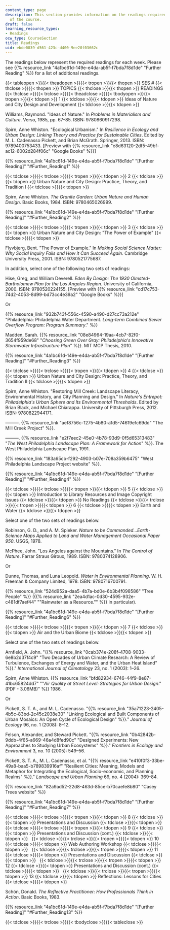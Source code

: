 ```yaml
---
content_type: page
description: This section provides information on the readings required for each week
  of the course.
draft: false
learning_resource_types:
- Readings
ocw_type: CourseSection
title: Readings
uid: ebde0039-d561-423c-d400-9ee20f03662c
---
```

The readings below represent the required readings for each week. Please see {{% resource_link "4a1bc61d-149e-e4da-ab5f-f7bda7f8d1de" "Further Reading" %}} for a list of additional readings.

{{< tableopen >}}{{< theadopen >}}{{< tropen >}}{{< thopen >}}
SES #
{{< thclose >}}{{< thopen >}}
TOPICS
{{< thclose >}}{{< thopen >}}
READINGS
{{< thclose >}}{{< trclose >}}{{< theadclose >}}{{< tbodyopen >}}{{< tropen >}}{{< tdopen >}}
1
{{< tdclose >}}{{< tdopen >}}
Ideas of Nature and City Design and Development
{{< tdclose >}}{{< tdopen >}}

Williams, Raymond. "Ideas of Nature." In *Problems in Materialism and Culture*. Verso, 1985, pp. 67–85. ISBN: 9780860917298.

Spirn, Anne Whiston. "Ecological Urbanism." In *Resilience in Ecology and Urban Design: Linking Theory and Practice for Sustainable Cities*. Edited by M. L. Cadenasso Pickett, and Brian McGrath. Springer, 2013. ISBN: 9789400753433. \[Preview with {{% resource_link "e8d63120-2df5-49bf-ac12-6002d284f06c" "Google Books" %}}\]

{{% resource_link "4a1bc61d-149e-e4da-ab5f-f7bda7f8d1de" "\[Further Reading\]" "#Further_Reading1" %}}

{{< tdclose >}}{{< trclose >}}{{< tropen >}}{{< tdopen >}}
2
{{< tdclose >}}{{< tdopen >}}
Urban Nature and City Design: Practice, Theory, and Tradition I
{{< tdclose >}}{{< tdopen >}}

Spirn, Anne Whiston. *The Granite Garden: Urban Nature and Human Design*. Basic Books, 1984. ISBN: 9780465026999.

{{% resource_link "4a1bc61d-149e-e4da-ab5f-f7bda7f8d1de" "\[Further Reading\]" "#Further_Reading2" %}}

{{< tdclose >}}{{< trclose >}}{{< tropen >}}{{< tdopen >}}
3
{{< tdclose >}}{{< tdopen >}}
Urban Nature and City Design: "The Power of Example"
{{< tdclose >}}{{< tdopen >}}

Flyvbjerg, Bent. "The Power of Example." In *Making Social Science Matter: Why Social Inquiry Fails and How it Can Succeed Again*. Cambridge University Press, 2001. ISBN: 9780521775687.

In addition, select one of the following two sets of readings:

Hise, Greg, and William Deverell. *Eden By Design: The 1930 Olmsted-Bartholomew Plan for the Los Angeles Region*. University of California, 2000. ISBN: 9780520224155. \[Preview with {{% resource_link "cd17c753-74d2-4053-8d99-bd73cc4e39a2" "Google Books" %}}\]

Or

{{% resource_link "932b743f-556c-4590-a490-d27cc73a212e" "Philadelphia: Philadelphia Water Department. *Long-term Combined Sewer Overflow Program: Program Summary*." %}}

Madden, Sarah. {{% resource_link "08e84964-19aa-4cb7-82f0-3654f959de68" "*Choosing Green Over Gray: Philadelphia's Innovative Stormwater Infrastructure Plan*" %}}. MIT MCP Thesis, 2010.

{{% resource_link "4a1bc61d-149e-e4da-ab5f-f7bda7f8d1de" "\[Further Reading\]" "#Further_Reading3" %}}

{{< tdclose >}}{{< trclose >}}{{< tropen >}}{{< tdopen >}}
4
{{< tdclose >}}{{< tdopen >}}
Urban Nature and City Design: Practice, Theory, and Tradition II
{{< tdclose >}}{{< tdopen >}}

Spirn, Anne Whiston. "Restoring Mill Creek: Landscape Literacy, Environmental History, and City Planning and Design." In *Nature's Entrepot: Philadelphia's Urban Sphere and Its Environmental Thresholds*. Edited by Brian Black, and Michael Chiarappa. University of Pittsburgh Press, 2012. ISBN: 9780822944171.

———. {{% resource_link "aef8756c-1275-4b80-a1d5-74619efc69dd" "The Mill Creek Project" %}}.

———. {{% resource_link "e2f7eec2-45e0-4b78-93d9-0f5d65313483" "*The West Philadelphia Landscape Plan: A Framework for Action*" %}}. The West Philadelphia Landscape Plan, 1991.

{{% resource_link "183a65cb-f292-4903-b07e-708a359b6475" "West Philadelphia Landscape Project website" %}}.

{{% resource_link "4a1bc61d-149e-e4da-ab5f-f7bda7f8d1de" "\[Further Reading\]" "#Further_Reading4" %}}

{{< tdclose >}}{{< trclose >}}{{< tropen >}}{{< tdopen >}}
5
{{< tdclose >}}{{< tdopen >}}
Introduction to Library Resources and Image Copyright Issues
{{< tdclose >}}{{< tdopen >}}
No Readings
{{< tdclose >}}{{< trclose >}}{{< tropen >}}{{< tdopen >}}
6
{{< tdclose >}}{{< tdopen >}}
Earth and Water
{{< tdclose >}}{{< tdopen >}}

Select one of the two sets of readings below.

Robinson, G. D., and A. M. Spieker. *Nature to be Commanded…Earth-Science Maps Applied to Land and Water Management Occasional Paper 950*. USGS, 1978.

McPhee, John. "Los Angeles against the Mountains." In *The Control of Nature*. Farrar Straus Giroux, 1989. ISBN: 9780374128906.

Or

Dunne, Thomas, and Luna Leopold. *Water in Environmental Planning*. W. H. Freeman & Company Limited, 1978. ISBN: 9780716700791.

{{% resource_link "524d952a-daa5-4b7a-bd0e-6b3b4f098586" "Tree People" %}} ({{% resource_link "2ea4d1ac-0d30-4595-932e-c481df7aef44" "\"Rainwater as a Resource.\"" %}} in particular).

{{% resource_link "4a1bc61d-149e-e4da-ab5f-f7bda7f8d1de" "\[Further Reading\]" "#Further_Reading6" %}}

{{< tdclose >}}{{< trclose >}}{{< tropen >}}{{< tdopen >}}
7
{{< tdclose >}}{{< tdopen >}}
Air and the Urban Biome
{{< tdclose >}}{{< tdopen >}}

Select one of the two sets of readings below.

Arnfield, A. John. "{{% resource_link "0cab374e-208f-4708-9033-6e8b2d37f4c9" "Two Decades of Urban Climate Research: A Review of Turbulence, Exchanges of Energy and Water, and the Urban Heat Island" %}}." *International Journal of Climatology* 23, no. 1 (2003): 1–26.

Spirn, Anne Whiston. {{% resource_link "bfd82934-6746-44f9-8e87-41bc65824dd7" "\"*Air Quality at Street Level: Strategies for Urban Design*.\" (PDF - 3.06MB)" %}} 1986.

Or

Pickett, S. T. A., and M. L. Cadenasso. "{{% resource_link "35a71223-2405-4b5c-83bd-2c45c2038e30" "Linking Ecological and Built Components of Urban Mosaics: An Open Cycle of Ecological Design" %}}." *Journal of Ecology* 96, no. 1 (2008): 8–12.

Felson, Alexander, and Steward Pickett. "{{% resource_link "0b42842b-9ddb-4f65-a669-46a4d8fed90c" "Designed Experiments: New Approaches to Studying Urban Ecosystems" %}}." *Frontiers in Ecology and Environment* 3, no. 10 (2005): 549–56.

Pickett, S. T. A., M. L. Cadenasso, et al. "{{% resource_link "e410f0f3-33be-49a8-baa5-b789839916af" "Resilient Cities: Meaning, Models and Metaphor for Integrating the Ecological, Socio-economic, and Planning Realms" %}}." *Landscape and Urban Planning* 69, no. 4 (2004): 369–84.

{{% resource_link "82a9ad52-22d8-463d-85ce-b70caefe8b80" "Casey Trees website" %}}

{{% resource_link "4a1bc61d-149e-e4da-ab5f-f7bda7f8d1de" "\[Further Reading\]" "#Further_Reading7" %}}

{{< tdclose >}}{{< trclose >}}{{< tropen >}}{{< tdopen >}}
8
{{< tdclose >}}{{< tdopen >}}
Presentations and Discussion
{{< tdclose >}}{{< tdopen >}}
 
{{< tdclose >}}{{< trclose >}}{{< tropen >}}{{< tdopen >}}
9
{{< tdclose >}}{{< tdopen >}}
Presentations and Discussion (cont.)
{{< tdclose >}}{{< tdopen >}}
 
{{< tdclose >}}{{< trclose >}}{{< tropen >}}{{< tdopen >}}
10
{{< tdclose >}}{{< tdopen >}}
Web Authoring Workshop
{{< tdclose >}}{{< tdopen >}}
 
{{< tdclose >}}{{< trclose >}}{{< tropen >}}{{< tdopen >}}
11
{{< tdclose >}}{{< tdopen >}}
Presentations and Discussion
{{< tdclose >}}{{< tdopen >}}
 
{{< tdclose >}}{{< trclose >}}{{< tropen >}}{{< tdopen >}}
12
{{< tdclose >}}{{< tdopen >}}
Presentations and Discussion (cont.)
{{< tdclose >}}{{< tdopen >}}
 
{{< tdclose >}}{{< trclose >}}{{< tropen >}}{{< tdopen >}}
13
{{< tdclose >}}{{< tdopen >}}
Reflections: Lessons for Cities
{{< tdclose >}}{{< tdopen >}}

Schön, Donald. *The Reflective Practitioner: How Professionals Think in Action*. Basic Books, 1983.

{{% resource_link "4a1bc61d-149e-e4da-ab5f-f7bda7f8d1de" "\[Further Reading\]" "#Further_Reading13" %}}

{{< tdclose >}}{{< trclose >}}{{< tbodyclose >}}{{< tableclose >}}